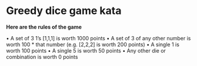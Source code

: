 # Greedy dice game kata

**Here are the rules of the game**

•    A set of 3 1’s [1,1,1] is worth 1000 points
•    A set of 3 of any other number is worth 100 * that number (e.g. [2,2,2] is worth 200 points)
•    A single 1 is worth 100 points
•    A single 5 is worth 50 points
•    Any other die or combination is worth 0 points